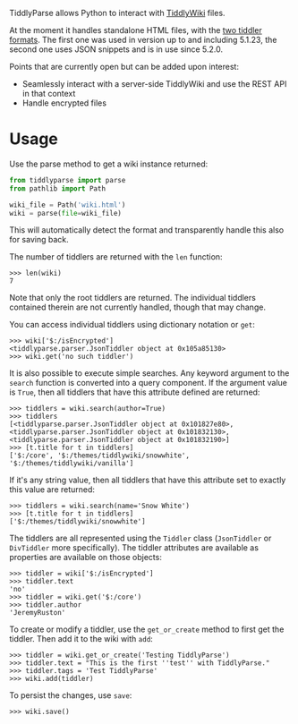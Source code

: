 TiddlyParse allows Python to interact with [TiddlyWiki](https://tiddlywiki.com/) files.

At the moment it handles standalone HTML files, with the [two tiddler formats](https://tiddlywiki.com/prerelease/dev/#Data%20Storage%20in%20Single%20File%20TiddlyWiki). The first one was used in version up to and including 5.1.23, the second one uses JSON snippets and is in use since 5.2.0.

Points that are currently open but can be added upon interest:

-   Seamlessly interact with a server-side TiddlyWiki and use the REST API in that context
-   Handle encrypted files

# Usage

Use the parse method to get a wiki instance returned:

```python
from tiddlyparse import parse
from pathlib import Path

wiki_file = Path('wiki.html')
wiki = parse(file=wiki_file)
```

This will automatically detect the format and transparently handle this also for saving back.

The number of tiddlers are returned with the `len` function:

```pycon
>>> len(wiki)
7
```

Note that only the root tiddlers are returned. The individual tiddlers contained therein are not currently handled, though that may change.

You can access individual tiddlers using dictionary notation or `get`:

```pycon
>>> wiki['$:/isEncrypted']
<tiddlyparse.parser.JsonTiddler object at 0x105a85130>
>>> wiki.get('no such tiddler')
```

It is also possible to execute simple searches. Any keyword argument to the `search` function is converted into a query component. If the argument value is `True`, then all tiddlers that have this attribute defined are returned:

```pycon
>>> tiddlers = wiki.search(author=True)
>>> tiddlers
[<tiddlyparse.parser.JsonTiddler object at 0x101827e80>, <tiddlyparse.parser.JsonTiddler object at 0x101832130>, <tiddlyparse.parser.JsonTiddler object at 0x101832190>]
>>> [t.title for t in tiddlers]
['$:/core', '$:/themes/tiddlywiki/snowwhite', '$:/themes/tiddlywiki/vanilla']
```

If it's any string value, then all tiddlers that have this attribute set to exactly this value are returned:

```pycon
>>> tiddlers = wiki.search(name='Snow White')
>>> [t.title for t in tiddlers]
['$:/themes/tiddlywiki/snowwhite']
```

The tiddlers are all represented using the `Tiddler` class (`JsonTiddler` or `DivTiddler` more specifically). The tiddler attributes are available as properties are available on those objects:

```pycon
>>> tiddler = wiki['$:/isEncrypted']
>>> tiddler.text
'no'
>>> tiddler = wiki.get('$:/core')
>>> tiddler.author
'JeremyRuston'
```

To create or modify a tiddler, use the `get_or_create` method to first get the tiddler. Then add it to the wiki with `add`:

```pycon
>>> tiddler = wiki.get_or_create('Testing TiddlyParse')
>>> tiddler.text = "This is the first ''test'' with TiddlyParse."
>>> tiddler.tags = 'Test TiddlyParse'
>>> wiki.add(tiddler)
```

To persist the changes, use `save`:

```pycon
>>> wiki.save()
```
